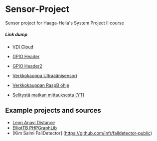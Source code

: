 # Sensor-Project
Sensor project for Haaga-Helia's System Project II course

##### Link dump
- [VDI Cloud](https://vdi-lab.cp.haaga-helia.fi/client/)
- [GPIO Header](https://www.raspberrypi.org/documentation/usage/gpio-plus-and-raspi2/) 
- [GPIO Header2](http://www.raspberrypi-spy.co.uk/2014/07/raspberry-pi-b-gpio-header-details-and-pinout/)

- [Verkkokauppa Ultraäänisensori](https://www.verkkokauppa.com/fi/product/5217/gqjgr/HC-SR04-ultraaanisensori-Raspberry-Pi-seka-Arduino-alustoill)
- [Verkkokauppan RaspB ohje](https://www.modmypi.com/blog/hc-sr04-ultrasonic-range-sensor-on-the-raspberry-pi)
- [Selitystä matkan mittauksesta (YT)](https://www.youtube.com/watch?v=ShnzQSFwVXQ)

## Example projects and sources
- [Leon Anavi Distance](https://github.com/leon-anavi/rpi-examples/tree/master/HC-SR04/python)
- [ElliotTB PHPGraphLib](https://github.com/elliottb/phpgraphlib)
- [Kim Salmi FallDetector] (https://github.com/infr/falldetector-public)

